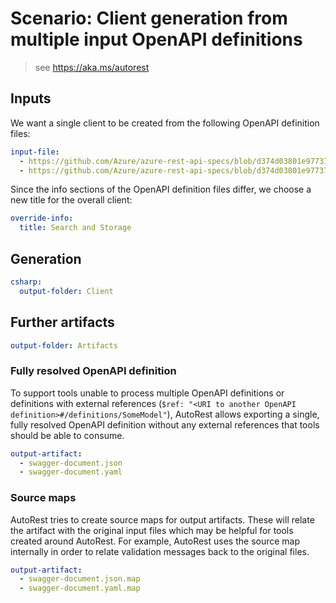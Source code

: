 # Scenario: Client generation from multiple input OpenAPI definitions

> see https://aka.ms/autorest

## Inputs

We want a single client to be created from the following OpenAPI definition files:

``` yaml 
input-file:
  - https://github.com/Azure/azure-rest-api-specs/blob/d374d03801e97737ddb32e01f20513e7b2bbd9c3/search/2015-02-28/swagger/searchservice.json
  - https://github.com/Azure/azure-rest-api-specs/blob/d374d03801e97737ddb32e01f20513e7b2bbd9c3/arm-storage/2015-06-15/swagger/storage.json
```

Since the info sections of the OpenAPI definition files differ, we choose a new title for the overall client:

``` yaml
override-info:
  title: Search and Storage
```

## Generation

``` yaml
csharp:
  output-folder: Client
```

## Further artifacts

``` yaml
output-folder: Artifacts
```

### Fully resolved OpenAPI definition

To support tools unable to process multiple OpenAPI definitions or definitions with external references (`$ref: "<URI to another OpenAPI definition>#/definitions/SomeModel"`), AutoRest allows exporting a single, fully resolved OpenAPI definition without any external references that tools should be able to consume.

``` yaml
output-artifact: 
  - swagger-document.json
  - swagger-document.yaml
```

### Source maps

AutoRest tries to create source maps for output artifacts. These will relate the artifact with the original input files which may be helpful for tools created around AutoRest.
For example, AutoRest uses the source map internally in order to relate validation messages back to the original files.

``` yaml
output-artifact:
  - swagger-document.json.map
  - swagger-document.yaml.map
```
